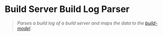 # Build Server Build Log Parser

> _Parses a build log of a build server and maps the data to the [build-model](../build-model)._
